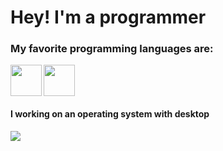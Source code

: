 <div align="left">
  <h1> Hey! I'm a programmer</h1>
  <h3> My favorite programming languages are:</h3>
  <img src="https://skillicons.dev/icons?i=java,c,cpp,cs,js,ts,assembly&theme=dark" height="50"><img align="left" height="50" src="https://cdn.hackr.io/uploads/topics_svg/1515163329FBBk5SGRAt.svg">
  <h4> I working on an operating system with desktop</h4>
</div>
<div align="left">
<img src="https://github-readme-stats.vercel.app/api/top-langs/?username=funmmer&langs_count=11&theme=dark">
</div>
